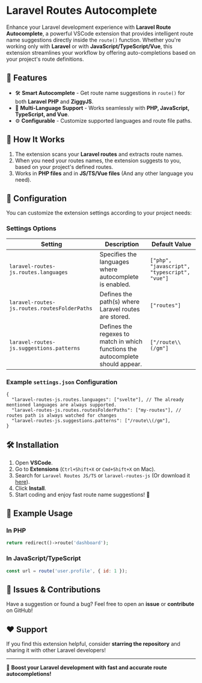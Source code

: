 # Laravel Routes Autocomplete

Enhance your Laravel development experience with **Laravel Route Autocomplete**, a powerful VSCode extension that provides intelligent route name suggestions directly inside the `route()` function. Whether you're working only with **Laravel** or with **JavaScript/TypeScript/Vue**, this extension streamlines your workflow by offering auto-completions based on your project's route definitions.

## 🚀 Features

- 🛠 **Smart Autocomplete** - Get route name suggestions in `route()` for both **Laravel PHP** and **ZiggyJS**.
- 📌 **Multi-Language Support** - Works seamlessly with **PHP, JavaScript, TypeScript, and Vue**.
- ⚙ **Configurable** - Customize supported languages and route file paths.

## 📌 How It Works

1. The extension scans your **Laravel routes** and extracts route names.
2. When you need your routes names, the extension suggests to you, based on your project's defined routes.
3. Works in **PHP files** and in **JS/TS/Vue files** (And any other language you need).

## 🎯 Configuration

You can customize the extension settings according to your project needs:

### **Settings Options**

| Setting                | Description                                  | Default Value |
|------------------------|----------------------------------------------|--------------|
| `laravel-routes-js.routes.languages` | Specifies the languages where autocomplete is enabled. | `["php", "javascript", "typescript", "vue"]` |
| `laravel-routes-js.routes.routesFolderPaths` | Defines the path(s) where Laravel routes are stored. | `["routes"]` |
| `laravel-routes-js.suggestions.patterns` | Defines the regexes to match in which functions the autocomplete should appear. | `["/route\\(/gm"]` |

### **Example `settings.json` Configuration**

```jsonc
{
  "laravel-routes-js.routes.languages": ["svelte"], // The already mentioned languages are always supported.
  "laravel-routes-js.routes.routesFolderPaths": ["my-routes"], // routes path is always watched for changes
  "laravel-routes-js.suggestions.patterns": ["/route\\(/gm"],
}
```

## 🛠 Installation

1. Open **VSCode**.
2. Go to **Extensions** (`Ctrl+Shift+X` or `Cmd+Shift+X` on Mac).
3. Search for `Laravel Routes JS/TS` or `laravel-routes-js` (Or download it [here](https://marketplace.visualstudio.com/items?itemName=aqu1les.laravel-routes-js)).
4. Click **Install**.
5. Start coding and enjoy fast route name suggestions! 🚀

## 📝 Example Usage

### **In PHP**

```php
return redirect()->route('dashboard');
```

### **In JavaScript/TypeScript**

```js
const url = route('user.profile', { id: 1 });
```

## 🔧 Issues & Contributions

Have a suggestion or found a bug? Feel free to open an **issue** or **contribute** on GitHub!

## ❤️ Support

If you find this extension helpful, consider **starring the repository** and sharing it with other Laravel developers!

---

🚀 **Boost your Laravel development with fast and accurate route autocompletions!**
